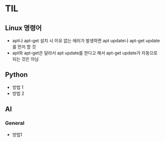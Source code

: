 # TIL

## Linux 명령어
- apt나 apt-get 설치 시 이유 없는 에러가 발생하면 apt update나 apt-get update를 먼저 할 것
- apt와 apt-get은 달라서 apt update를 한다고 해서 apt-get update가 자동으로 되는 것은 아님

## Python 
* 방법 1
* 방법 2

## AI

### General
* 방법1